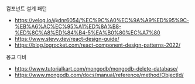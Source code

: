 
컴포넌트 설계 패턴
- https://velog.io/@dnr6054/%EC%9C%A0%EC%9A%A9%ED%95%9C-%EB%A6%AC%EC%95%A1%ED%8A%B8-%ED%8C%A8%ED%84%B4-5%EA%B0%80%EC%A7%80
- https://www.stevy.dev/react-design-guide/
- https://blog.logrocket.com/react-component-design-patterns-2022/

몽고 디비
- https://www.tutorialkart.com/mongodb/mongodb-delete-database/
- https://www.mongodb.com/docs/manual/reference/method/ObjectId/
